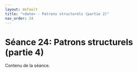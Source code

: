 ```yaml
---
layout: default
title: "<date> - Patrons structurels (partie 2)"
nav_order: 24
---
```


# Séance 24: Patrons structurels (partie 4)

Contenu de la séance.


